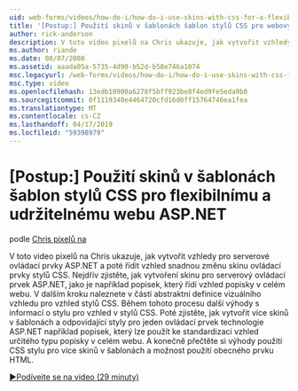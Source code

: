 ```yaml
---
uid: web-forms/videos/how-do-i/how-do-i-use-skins-with-css-for-a-flexible-and-maintainable-aspnet-web-site
title: '[Postup:] Použití skinů v šablonách šablon stylů CSS pro webový server ASP.NET flexibilnímu a udržitelnému | Dokumentace Microsoftu'
author: rick-anderson
description: V toto video pixelů na Chris ukazuje, jak vytvořit vzhledy pro serverové ovládací prvky ASP.NET a poté stylů CSS, chcete-li řídit vzhled snadnou změnu skinu sml...
ms.author: riande
ms.date: 08/07/2008
ms.assetid: aaada05a-5735-4d90-b52d-b58e746a1074
msc.legacyurl: /web-forms/videos/how-do-i/how-do-i-use-skins-with-css-for-a-flexible-and-maintainable-aspnet-web-site
msc.type: video
ms.openlocfilehash: 13edb10900a6278f5bff923be8f4ed9fe5eda9b0
ms.sourcegitcommit: 0f1119340e4464720cfd16d0ff15764746ea1fea
ms.translationtype: MT
ms.contentlocale: cs-CZ
ms.lasthandoff: 04/17/2019
ms.locfileid: "59398979"
---
```

# <a name="how-do-i-use-skins-with-css-for-a-flexible-and-maintainable-aspnet-web-site"></a>[Postup:] Použití skinů v šablonách šablon stylů CSS pro flexibilnímu a udržitelnému webu ASP.NET

podle [Chris pixelů na](https://twitter.com/chrispels)

V toto video pixelů na Chris ukazuje, jak vytvořit vzhledy pro serverové ovládací prvky ASP.NET a poté řídit vzhled snadnou změnu skinu ovládací prvky stylů CSS. Nejdřív zjistěte, jak vytvoření skinu pro serverový ovládací prvek ASP.NET, jako je například popisek, který řídí vzhled popisky v celém webu. V dalším kroku naleznete v části abstraktní definice vizuálního vzhledu pro vzhled stylů CSS. Během tohoto procesu další výhody s informací o stylu pro vzhled v stylů CSS. Poté zjistěte, jak vytvořit více skinů v šablonách a odpovídající styly pro jeden ovládací prvek technologie ASP.NET například popisek, který lze použít ke standardizaci vzhled určitého typu popisky v celém webu. A konečně přečtěte si výhody použití CSS stylu pro více skinů v šablonách a možnost použití obecného prvku HTML.

[&#9654;Podívejte se na video (29 minuty)](https://channel9.msdn.com/Blogs/ASP-NET-Site-Videos/how-do-i-use-skins-with-css-for-a-flexible-and-maintainable-aspnet-web-site)
